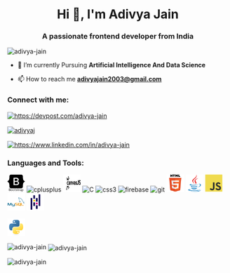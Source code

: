 <h1 align="center">Hi 👋, I'm Adivya Jain</h1>
<h3 align="center">A passionate frontend developer from India</h3>

<p align="left"> <img src="https://komarev.com/ghpvc/?username=adivya-jain&label=Profile%20views&color=0e75b6&style=flat" alt="adivya-jain" /> </p>

- 🌱 I’m currently Pursuing **Artificial Intelligence And Data Science**

- 📫 How to reach me **adivyajain2003@gmail.com**

<h3 align="left">Connect with me:</h3>
<p align="left">
<a href="https://dev.to/https://devpost.com/adivya-jain" target="blank"><img align="center" src="https://raw.githubusercontent.com/rahuldkjain/github-profile-readme-generator/master/src/images/icons/Social/devto.svg" alt="https://devpost.com/adivya-jain" height="30" width="40" /></a>

  <a href="https://twitter.com/adivyaj" target="blank"><img align="center" src="https://static.vecteezy.com/system/resources/previews/002/534/045/original/social-media-twitter-logo-blue-isolated-free-vector.jpg" alt="adivyaj" height="30" width="40" /></a>

  <a href="https://linkedin.com/in/https://www.linkedin.com/in/adivya-jain" target="blank"><img align="center" src="https://raw.githubusercontent.com/rahuldkjain/github-profile-readme-generator/master/src/images/icons/Social/linked-in-alt.svg" alt="https://www.linkedin.com/in/adivya-jain" height="30" width="40" /></a>
</p>

<h3 align="left">Languages and Tools:</h3>
<p align="left">
  
  
 <img src="https://raw.githubusercontent.com/devicons/devicon/master/icons/bootstrap/bootstrap-plain-wordmark.svg" alt="bootstrap" width="40" height="40"/> 
  
  
 <img src="https://encrypted-tbn0.gstatic.com/images?q=tbn:ANd9GcSVqSv3A8swuvV_g2omm2bynmKJ_xSgfTc4l8SNl7o&s" alt="cplusplus" width="40" height="40"/>
  
  
 <img src="https://raw.githubusercontent.com/Hardik0307/Hardik0307/master/assets/canvasjs-charts.svg" alt="canvasjs" width="40" height="40"/>

  
 <img src="https://upload.wikimedia.org/wikipedia/commons/1/19/C_Logo.png" alt="C" width="40" height="40"/>
  
 
  <img src="https://cdn.freebiesupply.com/logos/large/2x/css3-logo-png-transparent.png" alt="css3" width="40" height="40"/>
 
 
  <img src="https://www.vectorlogo.zone/logos/firebase/firebase-icon.svg" alt="firebase" width="40" height="40"/>
 
 <img src="https://www.vectorlogo.zone/logos/git-scm/git-scm-icon.svg" alt="git" width="40" height="40"/>
 
 <img src="https://raw.githubusercontent.com/devicons/devicon/master/icons/html5/html5-original-wordmark.svg" alt="html5" width="40" height="40"/> 
  
 <img src="https://raw.githubusercontent.com/devicons/devicon/master/icons/java/java-original.svg" alt="java" width="40" height="40"/>
 
 <img src="https://raw.githubusercontent.com/devicons/devicon/master/icons/javascript/javascript-original.svg" alt="javascript" width="40" height="40"/>
  
 <img src="https://raw.githubusercontent.com/devicons/devicon/master/icons/mysql/mysql-original-wordmark.svg" alt="mysql" width="40" height="40"/>
  
  
 <img src="https://raw.githubusercontent.com/devicons/devicon/2ae2a900d2f041da66e950e4d48052658d850630/icons/pandas/pandas-original.svg" alt="pandas" width="40" height="40"/>
</p>
  
 <img src="https://raw.githubusercontent.com/devicons/devicon/master/icons/python/python-original.svg" alt="python" width="40" height="40"/>
  
<p><img align="left" src="https://github-readme-stats.vercel.app/api/top-langs?username=adivya-jain&show_icons=true&locale=en&layout=compact" alt="adivya-jain" /></p>

<p>&nbsp;<img align="center" src="https://github-readme-stats.vercel.app/api?username=adivya-jain&show_icons=true&locale=en" alt="adivya-jain" /></p>

<p><img align="center" src="https://github-readme-streak-stats.herokuapp.com/?user=adivya-jain&" alt="adivya-jain" /></p>
